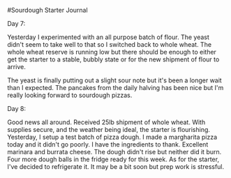#Sourdough Starter Journal

Day 7:

Yesterday I experimented with an all purpose batch of flour. The yeast didn\'t seem to take well to that so I switched back to whole wheat. The whole wheat reserve is running low but there should be enough to either get the starter to a stable, bubbly state or for the new shipment of flour to arrive.

The yeast is finally putting out a slight sour note but it's been a longer wait than I expected. The pancakes from the daily halving has been nice but I'm really looking forward to sourdough pizzas.


Day 8:

Good news all around. Received 25lb shipment of whole wheat. With supplies secure, and the weather being ideal, the starter is flourishing. Yesterday, I setup a test batch of pizza dough. I made a margharita pizza today and it didn\'t go poorly. I have the ingredients to thank. Excellent marinara and burrata cheese. The dough didn\'t rise but neither did it burn. Four more dough balls in the fridge ready for this week. As for the starter, I\'ve decided to refrigerate it. It may be a bit soon but prep work is stressful.
